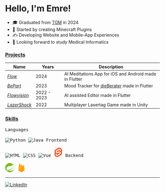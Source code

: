 <!--
### Hi there 👋

**eoezcan2/eoezcan2** is a ✨ _special_ ✨ repository because its `README.md` (this file) appears on your GitHub profile.

Here are some ideas to get you started:

- 🔭 I’m currently working on ...
- 🌱 I’m currently learning ...
- 👯 I’m looking to collaborate on ...
- 🤔 I’m looking for help with ...
- 💬 Ask me about ...
- 📫 How to reach me: ...
- 😄 Pronouns: ...
- ⚡ Fun fact: ...
-->

<h1>Hello, I'm Emre!</h1>
<p>

 - 🎓 Graduated from [TGM](https://www.tgm.ac.at/) in 2024
 - 📍 Started by creating Minecraft Plugins
 - ✍️ Developing Website and Mobile-App Experiences
 - 🔭 Looking forward to study Medical Informatics

</p>

<h3><u>Projects</u></h3>

| Name                  | Years                     | Description                          |
| ---------------------------------|---------------------------------------------------------------|----------------|
| _[Flow](https://github.com/eoezcan2/flowapp-api)_ | 2024 | AI Meditations App for iOS and Android made in Flutter |
| _[BePart](https://github.com/manuthebyte/bepart-backend)_ | 2023 | Mood Tracker for [dieBerater](https://dieberater.com/) made in Flutter |
| _[Flowvision](https://github.com/flowvision-ai/flowvision-app)_                          | 2022 - 2023    | AI assisted Editor made in Flutter     |
| _[LazerShock](https://github.com/manuthebyte/lazershock)_            | 2022    | Multiplayer Lasertag Game made in Unity         |

<h3><u>Skills</u></h3>
<p>
  <kbd>
    <kbd>Languages</kbd>
    <br>
    <br>
    <img width="30px" src="https://upload.wikimedia.org/wikipedia/commons/thumb/c/c3/Python-logo-notext.svg/1869px-Python-logo-notext.svg.png" title="Python" /> 
    <img width="30px" src="https://cdn.jsdelivr.net/gh/devicons/devicon/icons/java/java-original.svg" title="Java"/>
  </kbd>
  <kbd>
    <kbd>Frontend</kbd>
    <br>
    <br>
    <img width="30px" src="https://cdn.jsdelivr.net/gh/devicons/devicon/icons/html5/html5-original.svg" title="HTML"/> 
    <img width="30px" src="https://cdn.jsdelivr.net/gh/devicons/devicon/icons/css3/css3-plain.svg" title="CSS"/> 
    <img width="30px" src="https://cdn.jsdelivr.net/gh/devicons/devicon/icons/vuejs/vuejs-original.svg" title="Vue" />
    <img width="30px" src="https://github.com/devicons/devicon/blob/v2.15.1/icons/svelte/svelte-original.svg" title="Svelte" />
  </kbd>
  <kbd>
    <kbd>Backend</kbd>
    <br>
    <br>
    <img width="30px" src="https://github.com/devicons/devicon/blob/v2.15.1/icons/spring/spring-original.svg" title="Spring" />
    <img width="30px" src="https://github.com/devicons/devicon/blob/v2.15.1/icons/firebase/firebase-plain.svg" title="Firebase" />
  </kbd>
</p>

------
<p align="left">
<a href="https://www.linkedin.com/in/emre-%C3%B6zcan-aa083b25b/"><img width="30px" src="https://upload.wikimedia.org/wikipedia/commons/thumb/f/f8/LinkedIn_icon_circle.svg/800px-LinkedIn_icon_circle.svg.png" title="LinkedIn" /></a>
</p>

